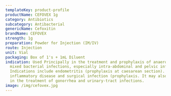 ```yaml
---
templateKey: product-profile
productName: CEFOVEX 1g
category: Antibiotics
subcategory: Antibacterial
genericName: Cefoxitin
brandName: CEFOVEX
strength: 1g
preparation: Powder for Injection (IM/IV)
route: Injection
unit: Vial
packaging: Box of 1's + 1mL Diluent
indication: Used Principally in the treatment and prophylaxis of anaerobic and
  mixed bacterial infections, especially intra-abdominal and pelvic infections.
  Indications include endometritis (prophylaxis at caesarean section). Pelvic
  inflammatory disease and surgical infection (prophylaxis. It may also be used
  in the treatment of gonorrhea and urinary-tract infections.
image: /img/cefovex.jpg
---
```

